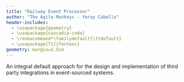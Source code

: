 ```yaml
---
title: "Railway Event Processor"
author: "The Agile Monkeys - Yeray Cabello"
header-includes:
  - \usepackage{geometry}
  - \usepackage{cascadia-code}
  - \renewcommand*\familydefault{\ttdefault}
  - \usepackage[T1]{fontenc}
geometry: margin=2.5cm
---
```

An integral default approach for the design and implementation of third party integrations in event-sourced systems.
